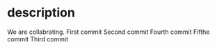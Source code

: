 # description

We are collabrating.
First commit
Second commit
Fourth commit
Fifthe commit
Third commit
